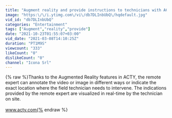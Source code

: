 ```yaml
---
title: "Augment reality and provide instructions to technicians with ACTY!"
image: "https:\/\/i.ytimg.com\/vi\/db7DLInbUbQ\/hqdefault.jpg"
vid_id: "db7DLInbUbQ"
categories: "Entertainment"
tags: ["Augment","reality","provide"]
date: "2021-10-23T01:55:07+03:00"
vid_date: "2021-03-08T14:10:25Z"
duration: "PT1M9S"
viewcount: "333"
likeCount: "0"
dislikeCount: "0"
channel: "Icona Srl"
---
```

{% raw %}Thanks to the Augmented Reality features in ACTY, the remote expert can annotate the video or image in different ways or indicate the exact location where the field technician needs to intervene. The indications provided by the remote expert are visualized in real-time by the technician on site.<br /><br />www.acty.com{% endraw %}
